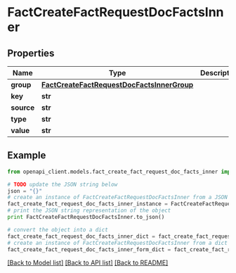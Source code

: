 # FactCreateFactRequestDocFactsInner


## Properties
Name | Type | Description | Notes
------------ | ------------- | ------------- | -------------
**group** | [**FactCreateFactRequestDocFactsInnerGroup**](FactCreateFactRequestDocFactsInnerGroup.md) |  | [optional] 
**key** | **str** |  | [optional] 
**source** | **str** |  | [optional] 
**type** | **str** |  | [optional] 
**value** | **str** |  | [optional] 

## Example

```python
from openapi_client.models.fact_create_fact_request_doc_facts_inner import FactCreateFactRequestDocFactsInner

# TODO update the JSON string below
json = "{}"
# create an instance of FactCreateFactRequestDocFactsInner from a JSON string
fact_create_fact_request_doc_facts_inner_instance = FactCreateFactRequestDocFactsInner.from_json(json)
# print the JSON string representation of the object
print FactCreateFactRequestDocFactsInner.to_json()

# convert the object into a dict
fact_create_fact_request_doc_facts_inner_dict = fact_create_fact_request_doc_facts_inner_instance.to_dict()
# create an instance of FactCreateFactRequestDocFactsInner from a dict
fact_create_fact_request_doc_facts_inner_form_dict = fact_create_fact_request_doc_facts_inner.from_dict(fact_create_fact_request_doc_facts_inner_dict)
```
[[Back to Model list]](../README.md#documentation-for-models) [[Back to API list]](../README.md#documentation-for-api-endpoints) [[Back to README]](../README.md)


